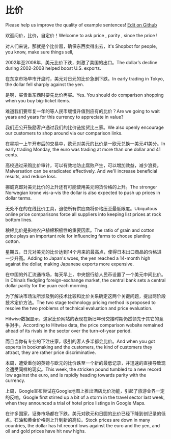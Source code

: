 # 比价

Please help us improve the quality of example sentences! [Edit on Github](https://github.com/jiyushe/jiyu-example-sentence-source/blob/main/chinese/bijia.md)

<p><span class="chinese">欢迎问价，比价，自定价！</span><span class="english">Welcome to ask price , parity , since the price !</span></p>

<p><span class="chinese">对人们来说，那就是个比价器，确保东西卖得出去，</span><span class="english">it's Shopbot for people, you know, make sure things sell,</span></p>

<p><span class="chinese">2002年至2008年，美元比价下跌，刺激了美国的出口。</span><span class="english">The dollar’s decline during 2002-2008 helped boost U.S. exports.</span></p>

<p><span class="chinese">在东京市场早市开盘时，美元对日元的比价急剧下跌。</span><span class="english">In early trading in Tokyo, the dollar fell sharply against the yen.</span></p>

<p><span class="chinese">是啊，买贵重东西时要先比价再买。</span><span class="english">Yes. You should do comparison shopping when you buy big-ticket items.</span></p>

<p><span class="chinese">难道我们要年复一年的等人民币缓慢升值到应有的比价？</span><span class="english">Are we going to wait years and years for this currency to appreciate in value?</span></p>

<p><span class="chinese">我们还公开鼓励客户通过我们的比价链接货比三家。</span><span class="english">We also openly encourage our customers to shop around via our comparison links.</span></p>

<p><span class="chinese">在星期一上午开市后的交易中，欧元对美元的比价是一欧元兑换一美元41美分。</span><span class="english">In early trading Monday, the euro was trading at more than one dollar and 41 cents.</span></p>

<p><span class="chinese">高校通过采购比价审计，可以有效地防止腐败产生，可以增加效益，减少浪费。</span><span class="english">Malversation can be eradicated effectively. And we'll increase beneficial results, and reduce loss.</span></p>

<p><span class="chinese">挪威克郎对美元比价的上升还有可能使用美元购货价格的上升。</span><span class="english">The stronger Norwegian krone vis-a-vis the dollar is also expected to push up prices in dollar terms.</span></p>

<p><span class="chinese">无处不在的在线比价工具，迫使所有供应商将价格压至最低限度。</span><span class="english">Ubiquitous online price comparisons force all suppliers into keeping list prices at rock bottom lines.</span></p>

<p><span class="chinese">粮棉比价是影响农户植棉积极性的重要因素。</span><span class="english">The ratio of grain and cotton price plays an important role for influencing farms to choose planting cotton.</span></p>

<p><span class="chinese">星期五，日元对美元的比价达到14个月来的最高点，使得日本出口商品的价格进一步升高。</span><span class="english">Adding to Japan's woes, the yen reached a 14-month high against the dollar, making Japanese exports more expensive.</span></p>

<p><span class="chinese">在中国的外汇流通市场，每天早上，中央银行给人民币设置了一个美元中间比价。</span><span class="english">In China’s fledgling foreign-exchange market, the central bank sets a central dollar parity for the yuan each morning.</span></p>

<p><span class="chinese">为了解决市场法所涉及到的技术比较和比价关系确定这两个关键问题，提出两阶段技术定价方法。</span><span class="english">The two stage technology pricing method is proposed to resolve the two problems of technical evaluation and price evaluation.</span></p>

<p><span class="chinese">Hitwise数据显示，这家比价网站的表现在新旧年份交接时期仍然领先于其它的竞争对手。</span><span class="english">According to Hitwise data, the price comparison website remained ahead of its rivals in the sector over the turn-of-year period.</span></p>

<p><span class="chinese">而且当你有专业的下注庄家，吸引的客人多半都会比价。</span><span class="english">And when you got experts in bookmaking and the customers, the kind of customers they attract, they are rather price discriminative.</span></p>

<p><span class="chinese">本周，遭受重创的英镑与欧元的比价跌至一个新的最低记录，并迅速的直接导致现金遭受同样的现实。</span><span class="english">This week, the stricken pound tumbled to a new record low against the euro, and is rapidly heading towards parity with the currency.</span></p>

<p><span class="chinese">上周，Google宣布尝试在Google地图上推出酒店比价功能，引起了旅游业界一定的反响。</span><span class="english">Google first stirred up a bit of a storm in the travel sector last week, when they announced a trial of hotel price listings in Google Maps.</span></p>

<p><span class="chinese">在许多国家，证券市场都在下跌。美元对欧元和日圆的比价已经下降到创记录的低点。石油和黄金价格则上升到新的高位。</span><span class="english">Stock prices are down in many countries, the dollar has hit record lows against the euro and the yen, and oil and gold prices have hit new highs.</span></p>

